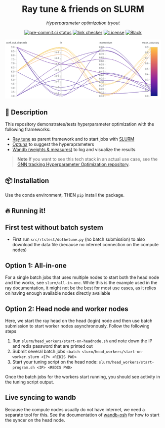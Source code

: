 <div align="center">
<h1>Ray tune & friends on SLURM</h1>
<p><em>Hyperparameter optimization tryout</em></p>
<p><a href="https://results.pre-commit.ci/latest/github/klieret/ray-tune-slurm-test/main"><img src="https://results.pre-commit.ci/badge/github/klieret/ray-tune-slurm-test/main.svg" alt="pre-commit.ci status"></a>
<a href="https://github.com/klieret/ray-tune-slurm-test/actions"><img src="https://github.com/klieret/ray-tune-slurm-test/actions/workflows/test.yml/badge.svg" alt="link checker"></a>
<a href="https://github.com/klieret/ray-tune-slurm-test/blob/master/LICENSE.txt"><img src="https://img.shields.io/github/license/klieret/ray-tune-slurm-test" alt="License"></a>
<a href="https://github.com/python/black"><img src="https://img.shields.io/badge/code%20style-black-000000.svg" alt="Black"></a></p>
<img src="readme_assets/scrot.png"/>
</div>

## 📝 Description

This repository demonstrates/tests hyperparameter optimization with the following frameworks:

* [Ray tune][tune] as parent framework and to start jobs with [SLURM][slurm]
* [Optuna][optuna] to suggest the hyperaprameters
* [Wandb (weights & measures)][wandb] to log and visualize the results

> **Note**
> If you want to see this tech stack in an actual use case, see the [GNN tracking Hyperparameter Optimization repository](https://github.com/gnn-tracking/hyperparameter_optimization).

## 📦 Installation

Use the conda environment, THEN `pip` install the package.

## 🔥 Running it!

## First test without batch system

* First run `src/rtstest/dothetune.py` (no batch submission) to also download the data file
  (because no internet connection on the compute nodes)

## Option 1: All-in-one

For a single batch jobs that uses multiple nodes to start both the head node and the works, see
`slurm/all-in-one`. While this is the example used in the ray documentation, it might not be
the best for most use cases, as it relies on having enough available nodes directly available

## Option 2: Head node and worker nodes

Here, we start the ray head on the head (login) node and then use batch submission to start
worker nodes asynchronously.
Follow the following steps

1. Run `slurm/head_workers/start-on-headnode.sh` and note down the IP and redis password that are printed out
2. Submit several batch jobs `sbatch slurm/head_workers/start-on-worker.slurm <IP> <REDIS PWD>`
3. Start your tuning script on the head node: `slurm/head_workers/start-program.sh <IP> <REDIS PWD>`

Once the batch jobs for the workers start running, you should see activity in the tuning script output.

## Live syncing to wandb

Because the compute nodes usually do not have internet, we need a separate tool for this.
See the documentation of [wandb-osh] for how to start the syncer on the head node.

[tune]: https://docs.ray.io/en/master/tune/index.html
[tigergpu]: https://researchcomputing.princeton.edu/systems/tiger
[optuna]: https://optuna.org/
[wandb]: https://wandb.ai/site
[slurm]: https://slurm.schedmd.com/
[wandb-osh]: https://github.com/klieret/wandb-offline-sync-hook/
